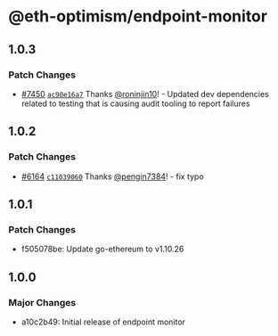 # @eth-optimism/endpoint-monitor

## 1.0.3

### Patch Changes

- [#7450](https://github.com/inuraorg/inura/pull/7450) [`ac90e16a7`](https://github.com/inuraorg/inura/commit/ac90e16a7f85c4f73661ae6023135c3d00421c1e) Thanks [@roninjin10](https://github.com/roninjin10)! - Updated dev dependencies related to testing that is causing audit tooling to report failures

## 1.0.2

### Patch Changes

- [#6164](https://github.com/inuraorg/inura/pull/6164) [`c11039060`](https://github.com/inuraorg/inura/commit/c11039060bc037a88916c2cba602687b6d69ad1a) Thanks [@pengin7384](https://github.com/pengin7384)! - fix typo

## 1.0.1

### Patch Changes

- f505078be: Update go-ethereum to v1.10.26

## 1.0.0

### Major Changes

- a10c2b49: Initial release of endpoint monitor

